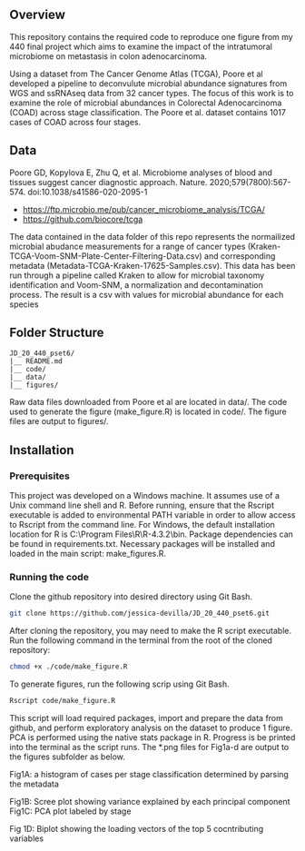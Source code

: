 ## Overview

This repository contains the required code to reproduce one figure from my 440 final project which aims to examine the impact of the intratumoral microbiome on metastasis in colon adenocarcinoma. 

Using a dataset from The Cancer Genome Atlas (TCGA), Poore et al developed a pipeline to deconvulute microbial abundance signatures from WGS and ssRNAseq data from 32 cancer types. The focus of this work is to examine the role of microbial abundances in Colorectal Adenocarcinoma (COAD) across stage classification. The Poore et al. dataset contains 1017 cases of COAD across four stages. 

## Data
Poore GD, Kopylova E, Zhu Q, et al. Microbiome analyses of blood and tissues suggest cancer diagnostic approach. Nature. 2020;579(7800):567-574. doi:10.1038/s41586-020-2095-1
- https://ftp.microbio.me/pub/cancer_microbiome_analysis/TCGA/ 
- https://github.com/biocore/tcga

The data contained in the data folder of this repo represents the normailized microbial abudance measurements for a range of cancer types (Kraken-TCGA-Voom-SNM-Plate-Center-Filtering-Data.csv) and corresponding metadata (Metadata-TCGA-Kraken-17625-Samples.csv). This data has been run through a pipeline called Kraken to allow for microbial taxonomy identification and Voom-SNM, a normalization and decontamination process. The result is a csv with values for microbial abundance for each species


## Folder Structure

```
JD_20_440_pset6/
|__ README.md							
|__ code/				
|__ data/						
|__ figures/
```

Raw data files downloaded from Poore et al are located in data/. The code used to generate the figure (make_figure.R) is located in code/. The figure files are output to figures/. 

## Installation

### Prerequisites

This project was developed on a Windows machine. It assumes use of a Unix command line shell and R. Before running, ensure that the Rscript executable is added to environmental PATH variable in order to allow access to Rscript from the command line. For Windows, the default installation location for R is C:\Program Files\R\R-4.3.2\bin. Package dependencies can be found in requirements.txt. Necessary packages will be installed and loaded in the main script: make_figures.R.

### Running the code

Clone the github repository into desired directory using Git Bash. 

```bash
git clone https://github.com/jessica-devilla/JD_20_440_pset6.git
```

After cloning the repository, you may need to make the R script executable. Run the following command in the terminal from the root of the cloned repository:
```bash
chmod +x ./code/make_figure.R
```

To generate figures, run the following scrip using Git Bash.

```bash
Rscript code/make_figure.R
```
This script will load required packages, import and prepare the data from github, and perform exploratory analysis on the dataset to produce 1 figure. PCA is performed using the native stats package in R. 
Progress is be printed into the terminal as the script runs. The *.png files for Fig1a-d are output to the figures subfolder as below. 

Fig1A: a histogram of cases per stage classification determined by parsing the metadata

Fig1B: Scree plot showing variance explained by each principal component
Fig1C: PCA plot labeled by stage

Fig 1D: Biplot showing the loading vectors of the top 5 cocntributing variables
